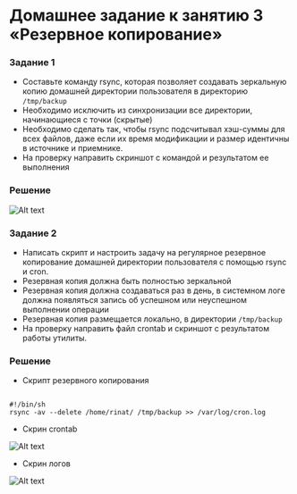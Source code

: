 # Домашнее задание к занятию 3 «Резервное копирование»



### Задание 1
- Составьте команду rsync, которая позволяет создавать зеркальную копию домашней директории пользователя в директорию `/tmp/backup`
- Необходимо исключить из синхронизации все директории, начинающиеся с точки (скрытые)
- Необходимо сделать так, чтобы rsync подсчитывал хэш-суммы для всех файлов, даже если их время модификации и размер идентичны в источнике и приемнике.
- На проверку направить скриншот с командой и результатом ее выполнения

### Решение 
![Alt text](https://github.com/Rinat43/rsync/blob/main/rsync.png)


### Задание 2
- Написать скрипт и настроить задачу на регулярное резервное копирование домашней директории пользователя с помощью rsync и cron.
- Резервная копия должна быть полностью зеркальной
- Резервная копия должна создаваться раз в день, в системном логе должна появляться запись об успешном или неуспешном выполнении операции
- Резервная копия размещается локально, в директории `/tmp/backup`
- На проверку направить файл crontab и скриншот с результатом работы утилиты.

### Решение 
- Скрипт резервного копирования

```

#!/bin/sh
rsync -av --delete /home/rinat/ /tmp/backup >> /var/log/cron.log
```
- Скрин crontab
  
![Alt text](https://github.com/Rinat43/rsync/blob/main/crontab.png)
- Скрин логов
  
![Alt text](https://github.com/Rinat43/rsync/blob/main/3.png)
